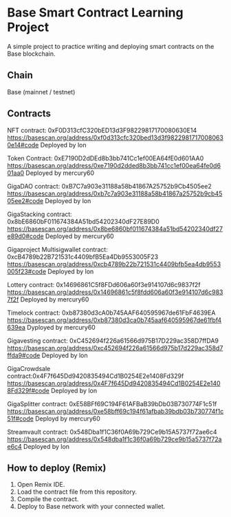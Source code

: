 # Base Smart Contract Learning Project

A simple project to practice writing and deploying smart contracts on the Base blockchain.

## Chain
Base (mainnet / testnet)

## Contracts 
NFT contract: 0xF0D313cfC320bED13d3F98229817170080630E14
https://basescan.org/address/0xf0d313cfc320bed13d3f98229817170080630e14#code
Deployed by lon

Token Contract: 0xE7190D2dDEd8b3bb741Cc1ef00EA64fE0d601AA0
https://basescan.org/address/0xe7190d2dded8b3bb741cc1ef00ea64fe0d601aa0
Deployed by mercury60

GigaDAO contract: 0xB7C7a903e31188a58b41867A25752b9Cb4505ee2
https://basescan.org/address/0xb7c7a903e31188a58b41867a25752b9cb4505ee2#code
Deployed by lon

GigaStacking contract: 0x8bE6860bF011674384A51bd54202340dF27E89D0
https://basescan.org/address/0x8be6860bf011674384a51bd54202340df27e89d0#code
Deployed by mercury60

Gigaproject Multisigwallet contract: 0xcB4789b22B721531c4409bfB5Ea4Db9553005F23
https://basescan.org/address/0xcb4789b22b721531c4409bfb5ea4db9553005f23#code
Deployed by lon

Lottery contract: 0x14696861C5f8FDd606a60f3e914107d6c9837f2f
https://basescan.org/address/0x14696861c5f8fdd606a60f3e914107d6c9837f2f
Deployed by mercury60

Timelock contract: 0xb87380d3cA0b745AAF640595967de61FbF4639EA
https://basescan.org/address/0xb87380d3ca0b745aaf640595967de61fbf4639ea
Dyployed by mercury60

Gigavesting contract: 0xC452694f226a61566d975B17D229ac358D7ffDA9
https://basescan.org/address/0xc452694f226a61566d975b17d229ac358d7ffda9#code
Deployed by lon

GigaCrowdsale contract:0x4F7f645Dd9420835494Cd1B0254E2e1408Fd329f
https://basescan.org/address/0x4F7f645Dd9420835494Cd1B0254E2e1408Fd329f#code
Deployed by lon

GigaSplitter contract: 0xE58BFf69C194F61AFBaB39bDb03B730774F1c51f
https://basescan.org/address/0xe58bff69c194f61afbab39bdb03b730774f1c51f#code
Deployd by mercury60

Streamvault contract: 0x548Dba1f1C36f0A69b729Ce9b15A5737f72ae6c4
https://basescan.org/address/0x548dba1f1c36f0a69b729ce9b15a5737f72ae6c4
Deployed by lon

## How to deploy (Remix)
1. Open Remix IDE.
2. Load the contract file from this repository.
3. Compile the contract.
4. Deploy to Base network with your connected wallet.




